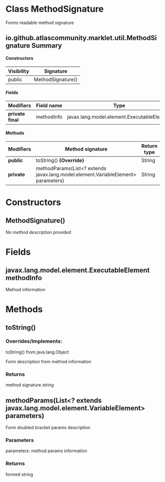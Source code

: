 Class MethodSignature
=====================
Forms readable method signature

io.github.atlascommunity.marklet.util.MethodSignature Summary
-------
#### Constructors
| Visibility | Signature         |
| ---------- | ----------------- |
| public     | MethodSignature() |
#### Fields
| Modifiers         | Field name | Type                                       |
| ----------------- | ---------- | ------------------------------------------ |
| **private final** | methodInfo | javax.lang.model.element.ExecutableElement |
#### Methods
| Modifiers   | Method signature                                                                  | Return type |
| ----------- | --------------------------------------------------------------------------------- | ----------- |
| **public**  | toString() **(Override)**                                                         | String      |
| **private** | methodParams(List<? extends javax.lang.model.element.VariableElement> parameters) | String      |

Constructors
============
MethodSignature()
-----------------
*No method description provided*


Fields
======
javax.lang.model.element.ExecutableElement methodInfo
-----------------------------------------------------
Method information


Methods
=======
toString()
----------
### Overrides/Implements:
toString() from java.lang.Object

Form description from method information

### Returns

method signature string


methodParams(List<? extends javax.lang.model.element.VariableElement> parameters)
---------------------------------------------------------------------------------
Form doubled bracket params description

### Parameters

parameters: method params information

### Returns

formed string


